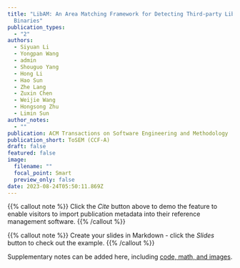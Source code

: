 ```yaml
---
title: "LibAM: An Area Matching Framework for Detecting Third-party Libraries in
  Binaries"
publication_types:
  - "2"
authors:
  - Siyuan Li
  - Yongpan Wang
  - admin
  - Shouguo Yang
  - Hong Li
  - Hao Sun
  - Zhe Lang
  - Zuxin Chen
  - Weijie Wang
  - Hongsong Zhu
  - Limin Sun
author_notes:
  - ""
publication: ACM Transactions on Software Engineering and Methodology
publication_short: ToSEM (CCF-A)
draft: false
featured: false
image:
  filename: ""
  focal_point: Smart
  preview_only: false
date: 2023-08-24T05:50:11.869Z
---
```


{{% callout note %}}
Click the _Cite_ button above to demo the feature to enable visitors to import publication metadata into their reference management software.
{{% /callout %}}

{{% callout note %}}
Create your slides in Markdown - click the _Slides_ button to check out the example.
{{% /callout %}}

Supplementary notes can be added here, including [code, math, and images](https://wowchemy.com/docs/writing-markdown-latex/).

